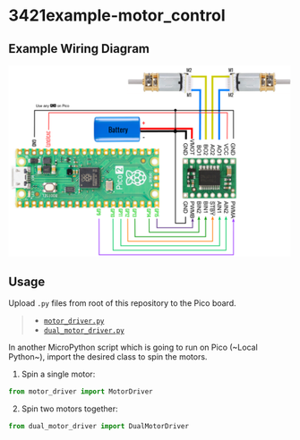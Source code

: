 # 3421example-motor_control

## Example Wiring Diagram
![motor_driving](images/pico_tb6612.png)

## Usage
Upload `.py` files from root of this repository to the Pico board.
> - [`motor_driver.py`](motor_driver.py)
> - [`dual_motor_driver.py`](dual_motor_driver.py)

In another MicroPython script which is going to run on Pico (~Local Python~), import the desired class to spin the motors.

1. Spin a single motor: 
```Python
from motor_driver import MotorDriver
```

2. Spin two motors together: 
```Python
from dual_motor_driver import DualMotorDriver
```

